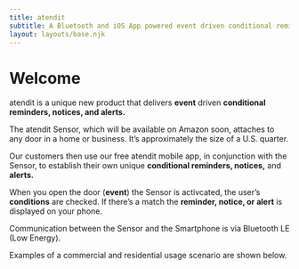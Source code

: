 ```yaml
---
title: atendit
subtitle: A Bluetooth and iOS App powered event driven conditional reminder, notification, and alert system.
layout: layouts/base.njk
---
```


# Welcome

atendit is a unique new product that delivers **event** driven **conditional reminders, notices, and alerts.**

The atendit Sensor, which will be available on Amazon soon, attaches to any door in a home or business. It’s approximately the size of a U.S. quarter.

Our customers then use our free atendit mobile app, in conjunction with the Sensor, to establish their own unique **conditional reminders, notices,** and **alerts.**

When you open the door (**event**) the Sensor is activcated, the user’s **conditions** are checked. If there’s a match the **reminder, notice, or alert** is displayed on your phone.

Communication between the Sensor and the Smartphone is via Bluetooth LE (Low Energy).

Examples of a commercial and residential usage scenario are shown below.
